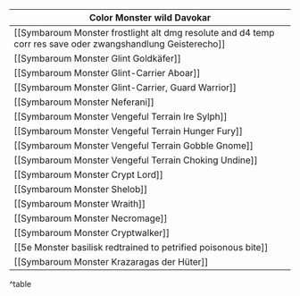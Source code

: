 | Color Monster wild Davokar                                                                                  |
| ----------------------------------------------------------------------------------------------------------- |
| [[Symbaroum Monster frostlight alt dmg resolute and d4 temp corr res save oder zwangshandlung Geisterecho]] |
| [[Symbaroum Monster Glint Goldkäfer]]                                                                       |
| [[Symbaroum Monster Glint-Carrier Aboar]]                                                                   |
| [[Symbaroum Monster Glint-Carrier, Guard Warrior]]                                                          |
| [[Symbaroum Monster Neferani]]                                                                              |
| [[Symbaroum Monster Vengeful Terrain Ire Sylph]]                                                            |
| [[Symbaroum Monster Vengeful Terrain Hunger Fury]]                                                          |
| [[Symbaroum Monster Vengeful Terrain Gobble Gnome]]                                                         |
| [[Symbaroum Monster Vengeful Terrain Choking Undine]]                                                       |
| [[Symbaroum Monster Crypt Lord]]                                                                            |
| [[Symbaroum Monster Shelob]]                                                                                |
| [[Symbaroum Monster Wraith]]                                                                                |
| [[Symbaroum Monster Necromage]]                                                                             |
| [[Symbaroum Monster Cryptwalker]]                                                                           |
| [[5e Monster basilisk redtrained to petrified poisonous bite]]                                              |
| [[Symbaroum Monster Krazaragas der Hüter]]                                                                  |

^table